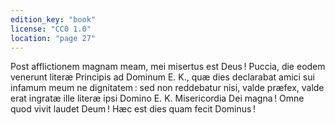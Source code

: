 ```yaml
---
edition_key: "book"
license: "CC0 1.0"
location: "page 27"
---
```

Post afflictionem magnam meam, mei misertus est Deus !
Puccia, die eodem venerunt literæ Principis ad Dominum E. K.,
quæ dies declarabat amici sui infamum meum ne dignitatem : sed
non reddebatur nisi, valde præfex, valde erat ingratæ ille literæ ipsi
Domino E. K. Misericordia Dei magna ! Omne quod vivit
laudet Deum ! Hæc est dies quam fecit Dominus !

